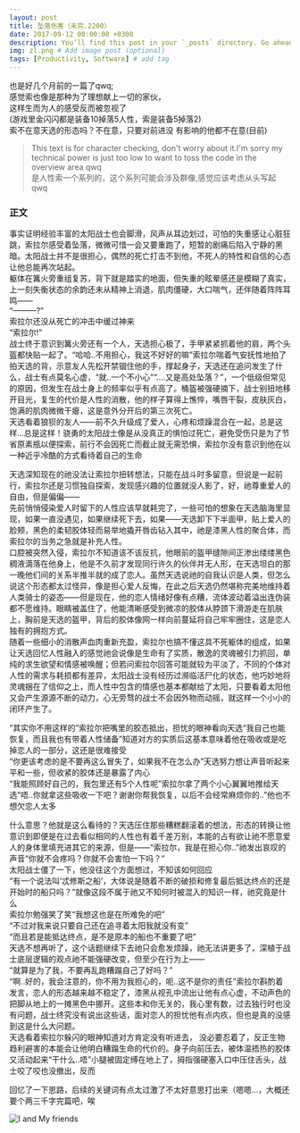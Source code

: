 ```yaml
---
layout: post
title: 坠落伤害（未完.2200）
date: 2017-09-12 00:00:00 +0300
description: You’ll find this post in your `_posts` directory. Go ahead and edit it and re-build the site to see your changes. # Add post description (optional)
img: zl.png # Add image post (optional)
tags: [Productivity, Software] # add tag
---
```


也是好几个月前的一篇了qwq;  
感觉索也像是那种为了理想献上一切的家伙，  
这样生而为人的感受反而被忽视了  
(游戏里金闪闪都是装备10掉落5人性，索是装备5掉落2)  
索不在意天选的形态吗？不在意，只要对前进没
有影响的他都不在意(目前)  

>This text is for character checking, don't worry about it.I'm sorry my technical power is just too low to want to toss the code in the overview area qwq  
>是人性索一个系列的，这个系列可能会涉及群像,感觉应该考虑从头写起qwq  
### 正文

事实证明经验丰富的太阳战士也会脚滑，风声从耳边划过，可怕的失重感让心脏狂跳，索拉尔感受着坠落，微微可惜一会又要重跑了，短暂的剧痛后陷入宁静的黑暗。太阳战士并不是很担心，偶然的死亡打击不到他，不死人的特性和自信的心态让他总能再次站起。  
躯体在篝火旁重组复苏，背下就是踏实的地面，但失重的眩晕感还是模糊了真实，上一刻失衡状态的余韵还未从精神上消退，肌肉僵硬，大口喘气，还伴随着阵阵耳鸣——  
“———?”  
索拉尔还没从死亡的冲击中缓过神来  
“索拉尔!”  
战士终于意识到篝火旁还有一个人，天选担心极了，手甲紧紧抓着他的肩，两个头盔都快贴一起了。“哈哈..不用担心，我这不好好的嘛”索拉尔喘着气安抚性地拍了拍天选的背，示意友人先松开禁锢住他的手，撑起身子，天选还在追问发生了什么，战士有点莫名心虚，“就..一个不小心”“....又是高处坠落？”，一个低级但常见的原因，但发生在战士身上的频率似乎有点高了。桶盔被强硬摘下，战士别扭地移开目光，复生的代价是人性的消散，他的样子算得上憔悴，嘴唇干裂，皮肤灰白，饱满的肌肉微微干瘪，这是意外分开后的第三次死亡。  
天选看着狼狈的友人——前不久升级成了爱人，心疼和烦躁混合在一起，总是这样...总是这样！骁勇的太阳战士像是从没真正的惧怕过死亡，避免受伤只是为了节省原素瓶以便探索，前行不会因死亡而截止就无需恐惧，索拉尔没有意识到他在以一种近乎冷酷的方式看待着自己的生命  

天选深知现在的祂没法让索拉尔扭转想法，只能在战斗时多留意，但说是一起前行，索拉尔还是习惯独自探索，发现感兴趣的位置就没人影了，好，祂尊重爱人的自由，但是偏偏——  
先前悄悄侵染爱人时留下的人性应该早就耗完了，一些可怕的想象在天选脑海里显现，如果一直没遇见，如果继续死下去，如果——天选卸下下半面甲，贴上爱人的脸颊，黑色的柔韧胶体轻而易举地撬开唇齿钻入其中，祂是漆黑人性的聚合体，而索拉尔的当务之急就是补充人性。  
口腔被突然入侵，索拉尔不知道该不该反抗，他眼前的盔甲缝隙间正渗出缕缕黑色稠液滴落在他身上，他是不久前才发现同行许久的伙伴并无人形，在天选坦白的那一晚他们间的关系半推半就的成了恋人。虽然天选说祂的自我认识是人类，但怎么说这个形态都太过怪异，像是担心爱人反悔，在此之后天选仍然堪称完美地维持着人类骑士的姿态——但是现在，他的恋人情绪好像有点糟，流体波动着溢出连伪装都不愿维持。眼睛被盖住了，他能清晰感受到微凉的胶体从脖颈下滑游走在肌肤上，胸前是天选的盔甲，背后的胶体像网一样向前蔓延将自己牢牢圈住，这是恋人独有的拥抱方式。  
随着一些细小的消散声血肉重新充盈，索拉尔也搞不懂这具不死躯体的组成，如果让天选回忆人性融入的感觉祂会说像是生命有了实质，散逸的灵魂被引力抓回，单纯的求生欲望和情感被唤醒；但若问索拉尔回答可能就较为平淡了，不同的个体对人性的需求与耗损都有差异，太阳战士没有经历过濒临活尸化的状态，他巧妙地将灵魂捆在了信仰之上，而人性中包含的情感也基本都献给了太阳，只要看着太阳他又会产生源源不断的动力，心无旁骛的战士不会因外物而动摇，就这样一个小小的闭环产生了。  

“其实你不用这样的”索拉尔把嘴里的胶态抵出，担忧的眼神看向天选“我自己也能恢复，而且我也有带着人性储备”知道对方的实质后这基本意味着他在吸收或是吃掉恋人的一部分，这还是很难接受  
“你更该考虑的是不要再这么冒失了，如果我不在怎么办”天选努力想让声音听起来平和一些，但收紧的胶体还是暴露了内心  
“我能照顾好自己的，我包里还有5个人性呢”索拉尔拿了两个小心翼翼地推给天选“唔..你就拿这些吸收一下吧？谢谢你帮我恢复，以后不会经常麻烦你的..”他也不想欠恋人太多  

什么意思？他就是这么看待的？天选压住那些糟糕翻滚着的想法，形态的转换让他意识到即便是在过去看似相同的人性也有着千差万别，本能的占有欲让祂不愿意爱人的身体里填充进其它的来源，但是——“索拉尔，我是在担心你..”祂发出哀叹的声音“你就不会疼吗？你就不会害怕一下吗？”  
太阳战士僵了一下，他没往这个方面想过，不知该如何回应  
“有一个说法叫‘忒修斯之船’，大体说是随着不断的破损和修复最后抵达终点的还是开始时的船只吗？”就像这段不属于祂又不知何时被混入的知识一样，祂究竟是什么  
索拉尔勉强笑了笑“我想这也是在所难免的吧”  
“不过对我来说只要自己还在追寻着太阳我就没有变”  
“而且若是能抵达终点，是不是原本的船也不重要了吧”  
天选不想再听了，这个话题继续下去祂只会愈发烦躁，祂无法讲更多了，深植于战士底层逻辑的观点祂不能强硬改变，但至少在行为上——  
“就算是为了我，不要再乱跑糟蹋自己了好吗？”  
“啊..好的，我会注意的，你不用为我担心的，呃..这不是你的责任”索拉尔斟酌着发言，恋人的形态越来越不稳定了，漆黑从视孔中流出让他有点心虚，不动声色的把脚从地上的一摊黑色中挪开。这些本和你无关的，我心里有数，过去独行时也没有问题，战士终究没有说出这些话，面对恋人的担忧他有点内疚，但也是真的没感到这是什么大问题。  
天选看着索拉尔躲闪的眼神知道对方肯定没有听进去， 没必要忍着了，反正生物趋利避害的本能会让他明白糟蹋生命的代价的。身子向前压去，被体温捂热的胶体又活动起来“干什么..唔”小腿被固定缚在地上了，拇指强硬塞入口中压住舌头，战士咬了咬也没撤出，反而  

回忆了一下思路，后续的关键词有点太过激了不太好意思打出来（嗯嗯...，大概还要个两三千字完篇吧，唉


![I and My friends]({{site.baseurl}}/assets/img/QQ图片20240305185819.jpg)
